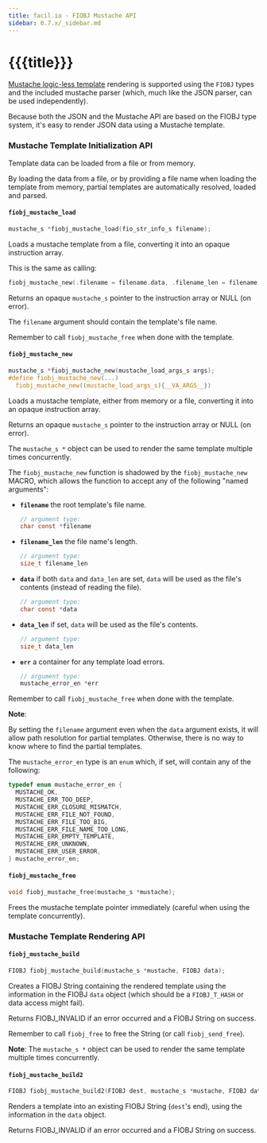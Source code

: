 ```yaml
---
title: facil.io - FIOBJ Mustache API
sidebar: 0.7.x/_sidebar.md
---
```

# {{{title}}}

[Mustache logic-less template](http://mustache.github.io) rendering is supported using the `FIOBJ` types and the included mustache parser (which, much like the JSON parser, can be used independently).

Because both the JSON and the Mustache API are based on the FIOBJ type system, it's easy to render JSON data using a Mustache template.

### Mustache Template Initialization API

Template data can be loaded from a file or from memory.

By loading the data from a file, or by providing a file name when loading the template from memory, partial templates are automatically resolved, loaded and parsed.

#### `fiobj_mustache_load`

```c
mustache_s *fiobj_mustache_load(fio_str_info_s filename);
```

Loads a mustache template from a file, converting it into an opaque instruction array.

This is the same as calling:

```c
fiobj_mustache_new(.filename = filename.data, .filename_len = filename.len);
```

Returns an opaque `mustache_s` pointer to the instruction array or NULL (on error).

The `filename` argument should contain the template's file name.

Remember to call `fiobj_mustache_free` when done with the template.

#### `fiobj_mustache_new`

```c
mustache_s *fiobj_mustache_new(mustache_load_args_s args);
#define fiobj_mustache_new(...)                                                \
  fiobj_mustache_new((mustache_load_args_s){__VA_ARGS__})
```

Loads a mustache template, either from memory or a file, converting it into an opaque instruction array.

Returns an opaque `mustache_s` pointer to the instruction array or NULL (on error).

The `mustache_s *` object can be used to render the same template multiple times concurrently.

The `fiobj_mustache_new` function is shadowed by the `fiobj_mustache_new` MACRO, which allows the function to accept any of the following "named arguments":

* **`filename`**  the root template's file name.
    
    ```c
    // argument type:
    char const *filename
    ```

* **`filename_len`**  the file name's length.
    
    ```c
    // argument type:
    size_t filename_len
    ```

* **`data`**  if both `data` and `data_len` are set, `data` will be used as the file's contents (instead of reading the file).
    
    ```c
    // argument type:
    char const *data
    ```

* **`data_len`**  if set, `data` will be used as the file's contents.
    
    ```c
    // argument type:
    size_t data_len
    ```

* **`err`**  a container for any template load errors.
    
    ```c
    // argument type:
    mustache_error_en *err
    ```


Remember to call `fiobj_mustache_free` when done with the template.

**Note**:

By setting the `filename` argument even when the `data` argument exists, it will allow path resolution for partial templates. Otherwise, there is no way to know where to find the partial templates.

The `mustache_error_en` type is an `enum` which, if set, will contain any of the following:

```c
typedef enum mustache_error_en {
  MUSTACHE_OK,
  MUSTACHE_ERR_TOO_DEEP,
  MUSTACHE_ERR_CLOSURE_MISMATCH,
  MUSTACHE_ERR_FILE_NOT_FOUND,
  MUSTACHE_ERR_FILE_TOO_BIG,
  MUSTACHE_ERR_FILE_NAME_TOO_LONG,
  MUSTACHE_ERR_EMPTY_TEMPLATE,
  MUSTACHE_ERR_UNKNOWN,
  MUSTACHE_ERR_USER_ERROR,
} mustache_error_en;
```

#### `fiobj_mustache_free`

```c
void fiobj_mustache_free(mustache_s *mustache);
```

Frees the mustache template pointer immediately (careful when using the template concurrently).

### Mustache Template Rendering API


#### `fiobj_mustache_build`

```c
FIOBJ fiobj_mustache_build(mustache_s *mustache, FIOBJ data);
```

Creates a FIOBJ String containing the rendered template using the information in the FIOBJ `data` object (which should be a `FIOBJ_T_HASH` or data access might fail).

Returns FIOBJ_INVALID if an error occurred and a FIOBJ String on success.

Remember to call `fiobj_free` to free the String (or call `fiobj_send_free`).

**Note**: The `mustache_s *` object can be used to render the same template multiple times concurrently.

#### `fiobj_mustache_build2`

```c
FIOBJ fiobj_mustache_build2(FIOBJ dest, mustache_s *mustache, FIOBJ data);
```

Renders a template into an existing FIOBJ String (`dest`'s end), using the information in the `data` object.

Returns FIOBJ_INVALID if an error occurred and a FIOBJ String on success.
